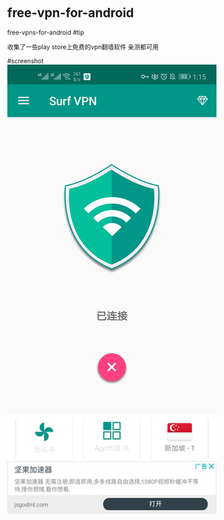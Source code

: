 # free-vpn-for-android

free-vpns-for-android
#tip

收集了一些play store上免费的vpn翻墙软件
亲测都可用

#screenshot
![Image text](https://github.com/wscjxky/free-vpn-for-android/blob/master/com.xfx.surfvpn.jpg)
